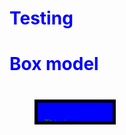 # Testing 
<!DOCTYPE HTML>
<html>
<head> 
<meta charset="utf-8">
<title> box model </title>
<style>
h1 {color: blue;}
body{ backgroundcolor: grey;}
#box{  width: 100px;
       height: 10px;
       padding: 10px;
       border: 5px solid black;
       margin: 40px;
    background-color: blue;
    overflow: auto;}
p { color: green; } 
</style>
</head>
  
<body> 
<h1> Box model </h1>
 <div id="box"> <p> This is a content within a box model sample. i trust that Allah will make me successful in this new field i have decided to embark on, i will give it my best and push to emerge successful. This is a content within a box model sample. i trust that Allah will make me successful in this new field i have decided to embark on, i will give it my best and push to emerge successful. This is a content within a box model sample. i trust that Allah will make me successful in this new field i have decided to embark on, i will give it my best and push to emerge successful. This is a content within a box model sample. i trust that Allah will make me successful in this new field i have decided to embark on, i will give it my best and push to emerge successful.</p>
 </div>
</body>
</html>
